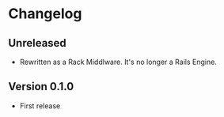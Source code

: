 # Changelog

## Unreleased

* Rewritten as a Rack Middlware. It's no longer a Rails Engine.

## Version 0.1.0

* First release
